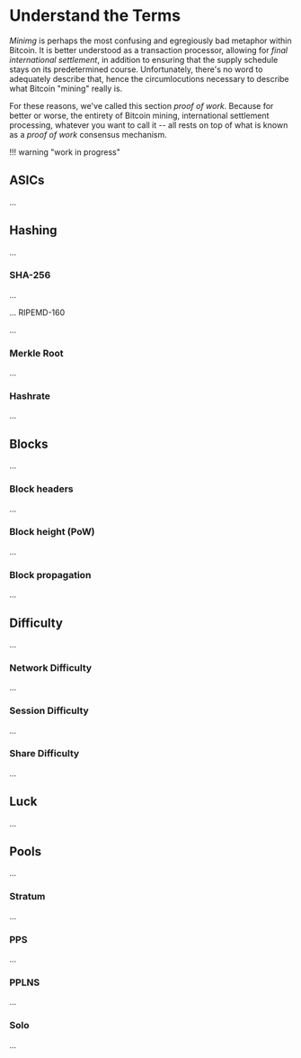 <!--
Lord Jesus Christ
Son of God
Have mercy on me, a sinner
-->

# Understand the Terms

*Minimg* is perhaps the most confusing
 and egregiously bad 
 metaphor within Bitcoin.
It is better understood as 
 a transaction processor, allowing
 for *final international settlement*,
 in addition to ensuring that the
 supply schedule stays on its predetermined
 course.
Unfortunately, there's no word to adequately
 describe that, hence the circumlocutions
 necessary to describe what 
 Bitcoin "mining" really is.

For these reasons, we've called this section
 *proof of work*.
Because for better or worse, the entirety
 of Bitcoin mining, international settlement
 processing, whatever you want to call it --
 all rests on top of what is known as a
 *proof of work* consensus mechanism.

!!! warning "work in progress"






## ASICs

...






## Hashing 

...

### SHA-256

...

... RIPEMD-160

...

### Merkle Root

...

### Hashrate

...







## Blocks

...

### Block headers

...

### Block height (PoW)

...

### Block propagation

...






## Difficulty

...

### Network Difficulty

...

### Session Difficulty

...

### Share Difficulty

...






## Luck

...






## Pools

...

### Stratum

...

### PPS

...

### PPLNS

...

### Solo

...








